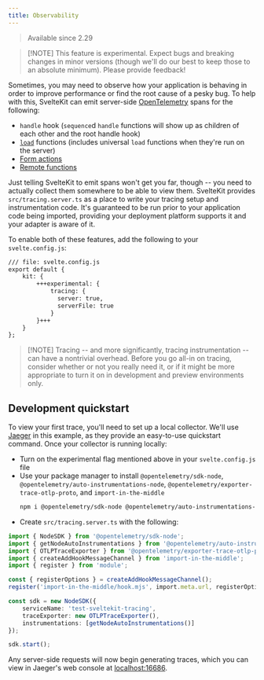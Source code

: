 ```yaml
---
title: Observability
---
```


<blockquote class="since note">
	<p>Available since 2.29</p>
</blockquote>

> [!NOTE] This feature is experimental. Expect bugs and breaking changes in minor versions (though we'll do our best to keep those to an absolute minimum). Please provide feedback!

Sometimes, you may need to observe how your application is behaving in order to improve performance or find the root cause of a pesky bug. To help with this, SvelteKit can emit server-side [OpenTelemetry](https://opentelemetry.io) spans for the following:

- `handle` hook (`sequence`d `handle` functions will show up as children of each other and the root handle hook) 
- [`load`](load) functions (includes universal `load` functions when they're run on the server)
- [Form actions](form-actions)
- [Remote functions](remote-functions)

Just telling SvelteKit to emit spans won't get you far, though -- you need to actually collect them somewhere to be able to view them. SvelteKit provides `src/tracing.server.ts` as a place to write your tracing setup and instrumentation code. It's guaranteed to be run prior to your application code being imported, providing your deployment platform supports it and your adapter is aware of it.

To enable both of these features, add the following to your `svelte.config.js`:

```diff  
/// file: svelte.config.js  
export default {  
    kit: {  
        +++experimental: {  
            tracing: {  
              server: true,  
              serverFile: true  
            } 
        }+++
    }  
};  
```

> [!NOTE] Tracing -- and more significantly, tracing instrumentation -- can have a nontrivial overhead. Before you go all-in on tracing, consider whether or not you really need it, or if it might be more appropriate to turn it on in development and preview environments only.

## Development quickstart

To view your first trace, you'll need to set up a local collector. We'll use [Jaeger](https://www.jaegertracing.io/docs/getting-started/) in this example, as they provide an easy-to-use quickstart command. Once your collector is running locally:

- Turn on the experimental flag mentioned above in your `svelte.config.js` file
- Use your package manager to install `@opentelemetry/sdk-node`, `@opentelemetry/auto-instrumentations-node`, `@opentelemetry/exporter-trace-otlp-proto`, and `import-in-the-middle`
  ```sh
  npm i @opentelemetry/sdk-node @opentelemetry/auto-instrumentations-node @opentelemetry/exporter-trace-oltp-proto import-in-the-middle
  ```
- Create `src/tracing.server.ts` with the following:

```ts
import { NodeSDK } from '@opentelemetry/sdk-node';
import { getNodeAutoInstrumentations } from '@opentelemetry/auto-instrumentations-node';
import { OTLPTraceExporter } from '@opentelemetry/exporter-trace-otlp-proto';
import { createAddHookMessageChannel } from 'import-in-the-middle';
import { register } from 'module';

const { registerOptions } = createAddHookMessageChannel();
register('import-in-the-middle/hook.mjs', import.meta.url, registerOptions);

const sdk = new NodeSDK({
	serviceName: 'test-sveltekit-tracing',
	traceExporter: new OTLPTraceExporter(),
	instrumentations: [getNodeAutoInstrumentations()]
});

sdk.start();
```

Any server-side requests will now begin generating traces, which you can view in Jaeger's web console at [localhost:16686](http://localhost:16686).
